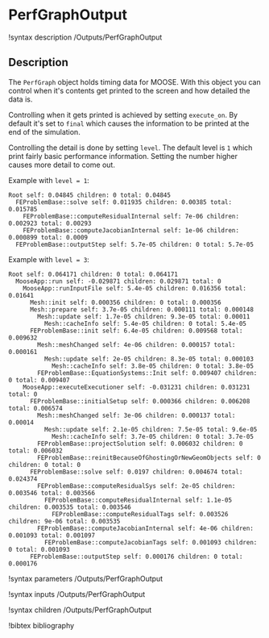 # PerfGraphOutput

!syntax description /Outputs/PerfGraphOutput

## Description

The `PerfGraph` object holds timing data for MOOSE.  With this object you can control when it's contents get printed to the screen and how detailed the data is.

Controlling when it gets printed is achieved by setting `execute_on`.  By default it's set to `final` which causes the information to be printed at the end of the simulation.

Controlling the detail is done by setting `level`.  The default level is `1` which print fairly basic performance information.  Setting the number higher causes more detail to come out.

Example with `level = 1`:

```
Root self: 0.04845 children: 0 total: 0.04845
  FEProblemBase::solve self: 0.011935 children: 0.00385 total: 0.015785
    FEProblemBase::computeResidualInternal self: 7e-06 children: 0.002923 total: 0.00293
    FEProblemBase::computeJacobianInternal self: 1e-06 children: 0.000899 total: 0.0009
  FEProblemBase::outputStep self: 5.7e-05 children: 0 total: 5.7e-05
```

Example with `level = 3`:

```
Root self: 0.064171 children: 0 total: 0.064171
  MooseApp::run self: -0.029871 children: 0.029871 total: 0
    MooseApp::runInputFile self: 5.4e-05 children: 0.016356 total: 0.01641
      Mesh::init self: 0.000356 children: 0 total: 0.000356
      Mesh::prepare self: 3.7e-05 children: 0.000111 total: 0.000148
        Mesh::update self: 1.7e-05 children: 9.3e-05 total: 0.00011
          Mesh::cacheInfo self: 5.4e-05 children: 0 total: 5.4e-05
      FEProblemBase::init self: 6.4e-05 children: 0.009568 total: 0.009632
        Mesh::meshChanged self: 4e-06 children: 0.000157 total: 0.000161
          Mesh::update self: 2e-05 children: 8.3e-05 total: 0.000103
            Mesh::cacheInfo self: 3.8e-05 children: 0 total: 3.8e-05
        FEProblemBase::EquationSystems::Init self: 0.009407 children: 0 total: 0.009407
    MooseApp::executeExecutioner self: -0.031231 children: 0.031231 total: 0
      FEProblemBase::initialSetup self: 0.000366 children: 0.006208 total: 0.006574
        Mesh::meshChanged self: 3e-06 children: 0.000137 total: 0.00014
          Mesh::update self: 2.1e-05 children: 7.5e-05 total: 9.6e-05
            Mesh::cacheInfo self: 3.7e-05 children: 0 total: 3.7e-05
        FEProblemBase::projectSolution self: 0.006032 children: 0 total: 0.006032
        FEProblemBase::reinitBecauseOfGhostingOrNewGeomObjects self: 0 children: 0 total: 0
      FEProblemBase::solve self: 0.0197 children: 0.004674 total: 0.024374
        FEProblemBase::computeResidualSys self: 2e-05 children: 0.003546 total: 0.003566
          FEProblemBase::computeResidualInternal self: 1.1e-05 children: 0.003535 total: 0.003546
            FEProblemBase::computeResidualTags self: 0.003526 children: 9e-06 total: 0.003535
        FEProblemBase::computeJacobianInternal self: 4e-06 children: 0.001093 total: 0.001097
          FEProblemBase::computeJacobianTags self: 0.001093 children: 0 total: 0.001093
      FEProblemBase::outputStep self: 0.000176 children: 0 total: 0.000176
```


!syntax parameters /Outputs/PerfGraphOutput

!syntax inputs /Outputs/PerfGraphOutput

!syntax children /Outputs/PerfGraphOutput

!bibtex bibliography
